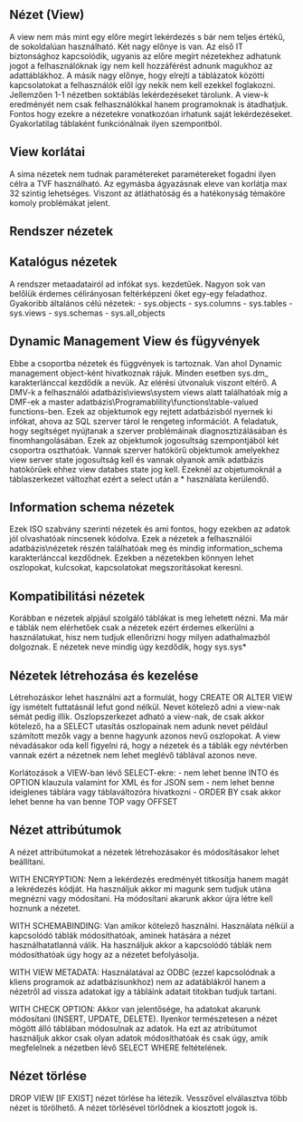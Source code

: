 
## Nézet (View)

A view nem más mint egy előre megírt lekérdezés s bár nem teljes értékű, de sokoldalúan használható. Két nagy előnye is van. Az első IT biztonsághoz kapcsolódik, ugyanis az előre megírt nézetekhez adhatunk jogot a felhasználóknak így nem kell hozzáférést adnunk magukhoz az adattáblákhoz. A másik nagy előnye, hogy elrejti a táblázatok közötti kapcsolatokat a felhasználók elől így nekik nem kell ezekkel foglakozni. Jellemzően 1-1 nézetben soktáblás lekérdezéseket tárolunk. A view-k eredményét nem csak felhasználókkal hanem programoknak is átadhatjuk.
Fontos hogy ezekre a nézetekre vonatkozóan írhatunk saját lekérdezéseket. Gyakorlatilag táblaként funkciónálnak ilyen szempontból.

## View korlátai

A sima nézetek nem tudnak paramétereket paramétereket fogadni ilyen célra a TVF használható. Az egymásba ágyazásnak eleve van korlátja max 32 szintig lehetséges. Viszont az átláthatóság és a hatékonyság témaköre komoly problémákat jelent. 

## Rendszer nézetek

## Katalógus nézetek
A rendszer metaadatairól ad infókat sys. kezdetűek. Nagyon sok van belőlük érdemes célirányosan feltérképzeni őket egy-egy feladathoz. 
Gyakoribb általános célú nézetek:
    - sys.objects
    - sys.columns
    - sys.tables
    - sys.views
    - sys.schemas
    - sys.all_objects


## Dynamic Management View és fügyvények
Ebbe a csoportba nézetek és függvények is tartoznak. Van ahol Dynamic management object-ként hivatkoznak rájuk. Minden esetben sys.dm_ karakterlánccal kezdődik a nevük.
Az elérési útvonaluk viszont eltérő. 
A DMV-k a felhasználói adatbázis\views\system views alatt találhatóak míg a DMF-ek a master adatbázis\Programablility\functions\table-valued functions-ben. Ezek az objektumok egy rejtett adatbázisból nyernek ki infókat, ahova az SQL szerver tárol le rengeteg információt. A feladatuk, hogy segítséget nyújtanak a szerver problémáinak diagnosztizálásában és finomhangolásában.
Ezek az objektumok jogosultság szempontjából két csoportra oszthatóak. Vannak szerver hatókörű objektumok amelyekhez view server state jogosultság kell és vannak olyanok amik  adatbázis hatókörűek ehhez view databes state jog kell.
Ezeknél az objetumoknál a táblaszerkezet változhat ezért a select után a * használata kerülendő.

## Information schema nézetek
Ezek ISO szabvány szerinti nézetek és ami fontos, hogy ezekben az adatok jól olvashatóak nincsenek kódolva.
Ezek a nézetek a felhasználói adatbázis\nézetek részén találhatóak meg és mindig information_schema karakterlánccal kezdődnek. Ezekben a nézetekben könnyen lehet oszlopokat, kulcsokat, kapcsolatokat megszorításokat keresni.

## Kompatibilitási nézetek

Korábban e nézetek alpjául szolgáló táblákat is meg lehetett nézni. Ma már e táblák nem elérhetőek csak a nézetek ezért érdemes elkerülni a használatukat, hisz nem tudjuk ellenőrizni hogy milyen adathalmazból dolgoznak. E nézetek neve mindig úgy kezdődik, hogy sys.sys*

## Nézetek létrehozása és kezelése

Létrehozáskor lehet használni azt a formulát, hogy CREATE OR ALTER VIEW így ismételt futtatásnál lefut gond nélkül.
Nevet kötelező adni a view-nak sémát pedig illik.
Oszlopszerkezet adható a view-nak, de csak akkor kötelező, ha a SELECT utasítás oszlopainak nem adunk nevet például számított mezők vagy a benne hagyunk azonos nevű oszlopokat.
A view névadásakor oda kell figyelni rá, hogy a nézetek és a táblák egy névtérben vannak ezért a nézetnek nem lehet meglévő táblával azonos neve.

Korlátozások a VIEW-ban lévő SELECT-ekre:
    - nem lehet benne INTO és OPTION klauzula valamint for XML és for JSON sem
    - nem lehet benne ideiglenes táblára vagy táblaváltozóra hivatkozni
    - ORDER BY csak akkor lehet benne ha van benne TOP vagy OFFSET

## Nézet attribútumok

A nézet attribútumokat a nézetek létrehozásakor és módosításakor lehet beállítani.

WITH ENCRYPTION: Nem a lekérdezés eredményét titkosítja hanem magát a lekrédezés kódját. Ha használjuk akkor mi magunk sem tudjuk utána megnézni vagy módosítani. Ha módosítani akarunk akkor újra létre kell hoznunk a nézetet.

WITH SCHEMABINDING: Van amikor kötelező használni. Használata nélkül a kapcsolódó táblák módosíthatóak, aminek hatására a nézet használhatatlanná válik. Ha használjuk akkor a kapcsolódó táblák nem módosíthatóak úgy hogy az a nézetet befolyásolja.

WITH VIEW METADATA: Használatával az ODBC (ezzel kapcsolódnak a kliens programok az adatbázisunkhoz) nem az adatáblákról hanem a nézetről ad vissza adatokat így a tábláink adatait titokban tudjuk tartani.

WITH CHECK OPTION: Akkor van jelentősége, ha adatokat akarunk módosítani (INSERT, UPDATE, DELETE). Ilyenkor természetesen a nézet mögött álló táblában módosulnak az adatok. Ha ezt az atribútumot használjuk akkor csak olyan adatok módosíthatóak és csak úgy, amik megfelelnek a nézetben lévő SELECT WHERE feltételének.

## Nézet törlése

DROP VIEW [IF EXIST] nézet törlése ha létezik. Vesszővel elválasztva több nézet is törölhető. A nézet törlésével törlődnek a kiosztott jogok is.